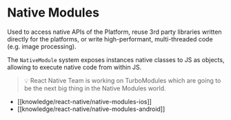 # Native Modules

Used to access native APIs of the Platform, reuse 3rd party libraries written directly for the platforms, or write high-performant, multi-threaded code (e.g. image processing).

The `NativeModule` system exposes instances native classes to JS as objects, allowing to execute native code from within JS.

> 💡 React Native Team is working on TurboModules which are going to be the next big thing in the Native Modules world.

- [[knowledge/react-native/native-modules-ios]]
- [[knowledge/react-native/native-modules-android]]
